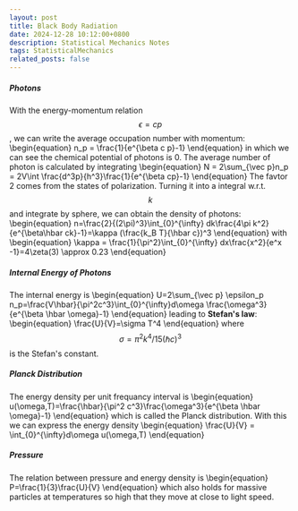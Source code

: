 ```yaml
---
layout: post
title: Black Body Radiation
date: 2024-12-28 10:12:00+0800
description: Statistical Mechanics Notes 
tags: StatisticalMechanics
related_posts: false
---
```


##### Photons
With the energy-momentum relation $$\epsilon = cp$$, we can write the average occupation number with momentum:
\begin{equation}
n_p = \frac{1}{e^{\beta c p}-1}
\end{equation}
in which we can see the chemical potential of photons is 0. The average number of photon is calculated by integrating
\begin{equation}
N = 2\sum_{\vec p}n_p = 2V\int \frac{d^3p}{h^3}\frac{1}{e^{\beta cp}-1}
\end{equation}
The favtor 2 comes from the states of polarization. Turning it into a integral w.r.t. $$k$$ and integrate by sphere, we can obtain the density of photons:
\begin{equation}
n=\frac{2}{(2\pi)^3}\int_{0}^{\infty} dk\frac{4\pi k^2}{e^{\beta\hbar ck}-1}=\kappa (\frac{k_B T}{\hbar c})^3
\end{equation}
with 
\begin{equation}
\kappa = \frac{1}{\pi^2}\int_{0}^{\infty} dx\frac{x^2}{e^x -1}=4\zeta(3) \approx 0.23
\end{equation}
##### Internal Energy of Photons
The internal energy is 
\begin{equation}
U=2\sum_{\vec p} \epsilon_p n_p=\frac{V\hbar}{\pi^2c^3}\int_{0}^{\infty}d\omega \frac{\omega^3}{e^{\beta \hbar \omega}-1}
\end{equation}
leading to **Stefan's law**:
\begin{equation}
\frac{U}{V}=\sigma T^4
\end{equation}
where $$\sigma = \pi^2 k^4/15(\hbar c)^3$$ is the Stefan's constant.
##### Planck Distribution
The energy density per unit frequancy interval is
\begin{equation}
u(\omega,T)=\frac{\hbar}{\pi^2 c^3}\frac{\omega^3}{e^{\beta \hbar \omega}-1}
\end{equation}
which is called the Planck distribution. With this we can express the energy density
\begin{equation}
\frac{U}{V} = \int_{0}^{\infty}d\omega u(\omega,T)
\end{equation}
##### Pressure
The relation between pressure and energy density is
\begin{equation}
P=\frac{1}{3}\frac{U}{V}
\end{equation}
which also holds for massive particles at temperatures so high that they move at close to light speed.
